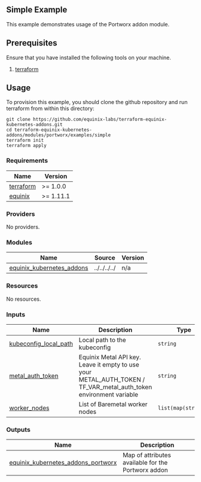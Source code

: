 <!-- TEMPLATE: This file was automatically generated with `generate_addon_structure.sh` and should be modified as necessary -->
## Simple Example

This example demonstrates usage of the Portworx addon module.

## Prerequisites

Ensure that you have installed the following tools on your machine.

1. [terraform](https://learn.hashicorp.com/tutorials/terraform/install-cli)

## Usage

To provision this example, you should clone the github repository and run terraform from within this directory:

```
git clone https://github.com/equinix-labs/terraform-equinix-kubernetes-addons.git
cd terraform-equinix-kubernetes-addons/modules/portworx/examples/simple
terraform init
terraform apply
```

<!-- TEMPLATE: Please do not remove BEGIN_TF_DOCS/END_TF_DOCS comments below -->
<!-- BEGIN_TF_DOCS -->
### Requirements

| Name | Version |
|------|---------|
| <a name="requirement_terraform"></a> [terraform](#requirement\_terraform) | >= 1.0.0 |
| <a name="requirement_equinix"></a> [equinix](#requirement\_equinix) | >= 1.11.1 |

### Providers

No providers.

### Modules

| Name | Source | Version |
|------|--------|---------|
| <a name="module_equinix_kubernetes_addons"></a> [equinix\_kubernetes\_addons](#module\_equinix\_kubernetes\_addons) | ../../../../ | n/a |

### Resources

No resources.

### Inputs

| Name | Description | Type | Default | Required |
|------|-------------|------|---------|:--------:|
| <a name="input_kubeconfig_local_path"></a> [kubeconfig\_local\_path](#input\_kubeconfig\_local\_path) | Local path to the kubeconfig | `string` | n/a | yes |
| <a name="input_metal_auth_token"></a> [metal\_auth\_token](#input\_metal\_auth\_token) | Equinix Metal API key. Leave it empty to use your METAL\_AUTH\_TOKEN / TF\_VAR\_metal\_auth\_token environment variable | `string` | n/a | yes |
| <a name="input_worker_nodes"></a> [worker\_nodes](#input\_worker\_nodes) | List of Baremetal worker nodes | `list(map(string))` | n/a | yes |

### Outputs

| Name | Description |
|------|-------------|
| <a name="output_equinix_kubernetes_addons_portworx"></a> [equinix\_kubernetes\_addons\_portworx](#output\_equinix\_kubernetes\_addons\_portworx) | Map of attributes available for the Portworx addon |
<!-- END_TF_DOCS -->
